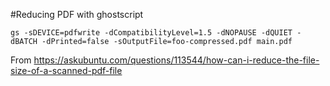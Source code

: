 #Reducing PDF with ghostscript

```
gs -sDEVICE=pdfwrite -dCompatibilityLevel=1.5 -dNOPAUSE -dQUIET -dBATCH -dPrinted=false -sOutputFile=foo-compressed.pdf main.pdf
```

From https://askubuntu.com/questions/113544/how-can-i-reduce-the-file-size-of-a-scanned-pdf-file
